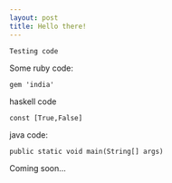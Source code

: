 ```yaml
---
layout: post
title: Hello there!
---
```


`Testing code`

Some ruby code:
```
gem 'india'
```

haskell code
```
const [True,False]
```
java code:
```
public static void main(String[] args)
```

Coming soon...
